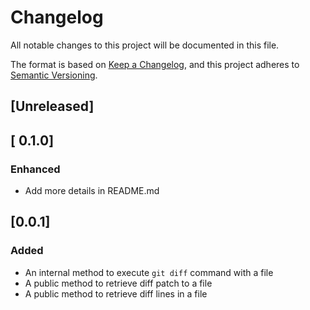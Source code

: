 # Changelog

All notable changes to this project will be documented in this file.

The format is based on [Keep a Changelog](https://keepachangelog.com/en/1.0.0/),
and this project adheres to [Semantic Versioning](https://semver.org/spec/v2.0.0.html).

## [Unreleased]

## [ 0.1.0]

### Enhanced

- Add more details in README.md

## [0.0.1]

### Added

- An internal method to execute `git diff` command with a file
- A public method to retrieve diff patch to a file
- A public method to retrieve diff lines in a file
